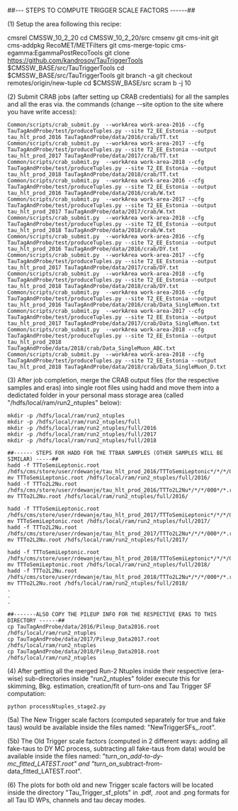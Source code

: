 ##--- STEPS TO COMPUTE TRIGGER SCALE FACTORS ------##

(1) Setup the area following this recipe:

cmsrel CMSSW_10_2_20
cd CMSSW_10_2_20/src
cmsenv
git cms-init
git cms-addpkg RecoMET/METFilters
git cms-merge-topic cms-egamma:EgammaPostRecoTools
git clone https://github.com/kandrosov/TauTriggerTools $CMSSW_BASE/src/TauTriggerTools
cd $CMSSW_BASE/src/TauTriggerTools
git branch -a
git checkout remotes/origin/new-tuple
cd $CMSSW_BASE/src
scram b -j 10

(2) Submit CRAB jobs (after setting up CRAB credentials) for all the samples and all the eras via. the commands (change --site option to the site where you have write access):

    Common/scripts/crab_submit.py  --workArea work-area-2016 --cfg TauTagAndProbe/test/produceTuples.py --site T2_EE_Estonia --output tau_hlt_prod_2016 TauTagAndProbe/data/2016/crab/TT.txt
    Common/scripts/crab_submit.py  --workArea work-area-2017 --cfg TauTagAndProbe/test/produceTuples.py --site T2_EE_Estonia --output tau_hlt_prod_2017 TauTagAndProbe/data/2017/crab/TT.txt
    Common/scripts/crab_submit.py  --workArea work-area-2018 --cfg TauTagAndProbe/test/produceTuples.py --site T2_EE_Estonia --output tau_hlt_prod_2018 TauTagAndProbe/data/2018/crab/TT.txt
    Common/scripts/crab_submit.py  --workArea work-area-2016 --cfg TauTagAndProbe/test/produceTuples.py --site T2_EE_Estonia --output tau_hlt_prod_2016 TauTagAndProbe/data/2016/crab/W.txt
    Common/scripts/crab_submit.py  --workArea work-area-2017 --cfg TauTagAndProbe/test/produceTuples.py --site T2_EE_Estonia --output tau_hlt_prod_2017 TauTagAndProbe/data/2017/crab/W.txt
    Common/scripts/crab_submit.py  --workArea work-area-2018 --cfg TauTagAndProbe/test/produceTuples.py --site T2_EE_Estonia --output tau_hlt_prod_2018 TauTagAndProbe/data/2018/crab/W.txt
    Common/scripts/crab_submit.py  --workArea work-area-2016 --cfg TauTagAndProbe/test/produceTuples.py --site T2_EE_Estonia --output tau_hlt_prod_2016 TauTagAndProbe/data/2016/crab/DY.txt
    Common/scripts/crab_submit.py  --workArea work-area-2017 --cfg TauTagAndProbe/test/produceTuples.py --site T2_EE_Estonia --output tau_hlt_prod_2017 TauTagAndProbe/data/2017/crab/DY.txt
    Common/scripts/crab_submit.py  --workArea work-area-2018 --cfg TauTagAndProbe/test/produceTuples.py --site T2_EE_Estonia --output tau_hlt_prod_2018 TauTagAndProbe/data/2018/crab/DY.txt
    Common/scripts/crab_submit.py  --workArea work-area-2016 --cfg TauTagAndProbe/test/produceTuples.py --site T2_EE_Estonia --output tau_hlt_prod_2016 TauTagAndProbe/data/2016/crab/Data_SingleMuon.txt
    Common/scripts/crab_submit.py  --workArea work-area-2017 --cfg TauTagAndProbe/test/produceTuples.py --site T2_EE_Estonia --output tau_hlt_prod_2017 TauTagAndProbe/data/2017/crab/Data_SingleMuon.txt
    Common/scripts/crab_submit.py  --workArea work-area-2018 --cfg TauTagAndProbe/test/produceTuples.py --site T2_EE_Estonia --output tau_hlt_prod_2018 TauTagAndProbe/data/2018/crab/Data_SingleMuon_ABC.txt
    Common/scripts/crab_submit.py  --workArea work-area-2018 --cfg TauTagAndProbe/test/produceTuples.py --site T2_EE_Estonia --output tau_hlt_prod_2018 TauTagAndProbe/data/2018/crab/Data_SingleMuon_D.txt


(3) After job completion, merge the CRAB output files (for the respective samples and eras) into single root files using hadd and move them into a dedictated folder in your personal mass storage area (called "/hdfs/local/ram/run2_ntuples" below):


    mkdir -p /hdfs/local/ram/run2_ntuples
    mkdir -p /hdfs/local/ram/run2_ntuples/full
    mkdir -p /hdfs/local/ram/run2_ntuples/full/2016
    mkdir -p /hdfs/local/ram/run2_ntuples/full/2017
    mkdir -p /hdfs/local/ram/run2_ntuples/full/2018

    ##------ STEPS FOR HADD FOR THE TTBAR SAMPLES (OTHER SAMPLES WILL BE SIMILAR) -----##
    hadd -f TTToSemiLeptonic.root /hdfs/cms/store/user/rdewanje/tau_hlt_prod_2016/TTToSemiLeptonic*/*/*/000*/*.root
    mv TTToSemiLeptonic.root /hdfs/local/ram/run2_ntuples/full/2016/
    hadd -f TTTo2L2Nu.root /hdfs/cms/store/user/rdewanje/tau_hlt_prod_2016/TTTo2L2Nu*/*/*/000*/*.root
    mv TTTo2L2Nu.root /hdfs/local/ram/run2_ntuples/full/2016/

    hadd -f TTToSemiLeptonic.root /hdfs/cms/store/user/rdewanje/tau_hlt_prod_2017/TTToSemiLeptonic*/*/*/000*/*.root
    mv TTToSemiLeptonic.root /hdfs/local/ram/run2_ntuples/full/2017/
    hadd -f TTTo2L2Nu.root /hdfs/cms/store/user/rdewanje/tau_hlt_prod_2017/TTTo2L2Nu*/*/*/000*/*.root
    mv TTTo2L2Nu.root /hdfs/local/ram/run2_ntuples/full/2017/

    hadd -f TTToSemiLeptonic.root /hdfs/cms/store/user/rdewanje/tau_hlt_prod_2018/TTToSemiLeptonic*/*/*/000*/*.root
    mv TTToSemiLeptonic.root /hdfs/local/ram/run2_ntuples/full/2018/
    hadd -f TTTo2L2Nu.root /hdfs/cms/store/user/rdewanje/tau_hlt_prod_2018/TTTo2L2Nu*/*/*/000*/*.root
    mv TTTo2L2Nu.root /hdfs/local/ram/run2_ntuples/full/2018/
    .
    .
    .

    ##-------ALSO COPY THE PILEUP INFO FOR THE RESPECTIVE ERAS TO THIS DIRECTORY ------##
    cp TauTagAndProbe/data/2016/Pileup_Data2016.root /hdfs/local/ram/run2_ntuples
    cp TauTagAndProbe/data/2017/Pileup_Data2017.root /hdfs/local/ram/run2_ntuples
    cp TauTagAndProbe/data/2018/Pileup_Data2018.root /hdfs/local/ram/run2_ntuples


(4) After getting all the merged Run-2 Ntuples inside their respective (era-wise) sub-directories inside "run2_ntuples" folder execute this for skimming, Bkg. estimation, creation/fit of turn-ons and Tau Trigger SF computation:

    python processNtuples_stage2.py

(5a) The New Trigger scale factors (computed separately for true and fake taus) would be available inside the files named: "NewTriggerSFs_<ERA>.root".

(5b) The Old Trigger scale factors (computed in 2 different ways: adding all fake-taus to DY MC process, subtracting all fake-taus from data) would be available inside the files named: "turn_on_<ERA>_add-to-dy-mc_fitted_LATEST.root"
     and "turn_on_<ERA>_subtract-from-data_fitted_LATEST.root".

(6) The plots for both old and new Trigger scale factors will be located inside the directory "Tau_Trigger_sf_plots" in .pdf, .root and .png formats for all Tau ID WPs, channels and tau decay modes.


